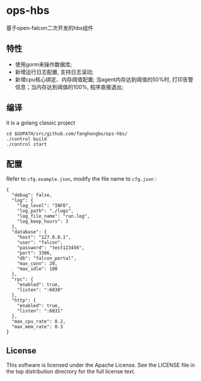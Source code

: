 # ops-hbs

基于open-falcon二次开发的hbs组件

## 特性
- 使用gorm来操作数据库;
- 新增运行日志配置, 支持日志滚动;
- 新增cpu核心绑定、内存阈值配置; 当agent内存达到阈值的50%时, 打印告警信息；当内存达到阈值的100%, 程序直接退出;


## 编译

it is a golang classic project

``` shell
cd $GOPATH/src/github.com/fanghongbo/ops-hbs/
./control build
./control start
```

## 配置
Refer to `cfg.example.json`, modify the file name to `cfg.json` :

```config
{
  "debug": false,
  "log": {
    "log_level": "INFO",
    "log_path": "./logs",
    "log_file_name": "run.log",
    "log_keep_hours": 3
  },
  "database": {
    "host": "127.0.0.1",
    "user": "falcon",
    "password": "test123456",
    "port": 3306,
    "db": "falcon_portal",
    "max_conn": 20,
    "max_idle": 100
  },
  "rpc": {
    "enabled": true,
    "listen": ":6030"
  },
  "http": {
    "enabled": true,
    "listen": ":6031"
  },
  "max_cpu_rate": 0.2,
  "max_mem_rate": 0.3
}

```

## License

This software is licensed under the Apache License. See the LICENSE file in the top distribution directory for the full license text.
